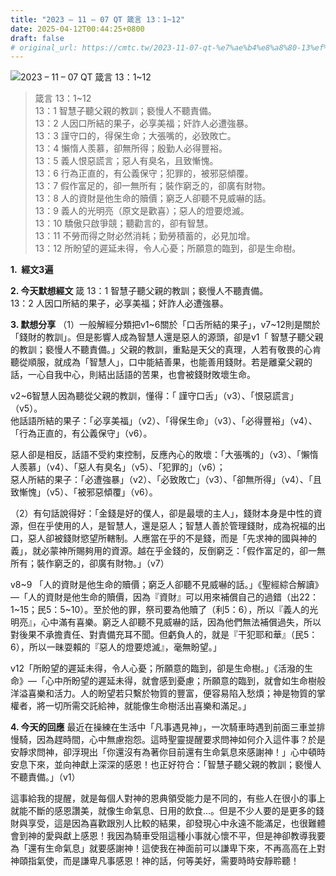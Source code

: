 ```yaml
---
title: "2023 – 11 – 07 QT 箴言 13：1~12"
date: 2025-04-12T00:44:25+0800
draft: false
# original_url: https://cmtc.tw/2023-11-07-qt-%e7%ae%b4%e8%a8%80-13%ef%bc%9a112
---
```


![2023 – 11 – 07 QT 箴言 13：1\~12](/images/qt.jpg  "2023 – 11 – 07 QT 箴言 13：1\~12")

> 箴言 13：1\~12  
> 13：1 智慧子聽父親的教訓；褻慢人不聽責備。  
> 13：2 人因口所結的果子，必享美福；奸詐人必遭強暴。  
> 13：3 謹守口的，得保生命；大張嘴的，必致敗亡。  
> 13：4 懶惰人羨慕，卻無所得；殷勤人必得豐裕。  
> 13：5 義人恨惡謊言；惡人有臭名，且致慚愧。  
> 13：6 行為正直的，有公義保守；犯罪的，被邪惡傾覆。  
> 13：7 假作富足的，卻一無所有；裝作窮乏的，卻廣有財物。  
> 13：8 人的資財是他生命的贖價；窮乏人卻聽不見威嚇的話。  
> 13：9 義人的光明亮（原文是歡喜）；惡人的燈要熄滅。  
> 13：10 驕傲只啟爭競；聽勸言的，卻有智慧。  
> 13：11 不勞而得之財必然消耗；勤勞積蓄的，必見加增。  
> 13：12 所盼望的遲延未得，令人心憂；所願意的臨到，卻是生命樹。

**1.  經文3遍**

**2. 今天默想經文**
箴 13：1 智慧子聽父親的教訓；褻慢人不聽責備。  
13：2 人因口所結的果子，必享美福；奸詐人必遭強暴。

**3. 默想分享**
（1）一般解經分類把v1\~6關於「口舌所結的果子」，v7\~12則是關於「錢財的教訓」。但是影響人成為智慧人還是惡人的源頭，卻是v1「 智慧子聽父親的教訓；褻慢人不聽責備。」父親的教訓，重點是天父的真理，人若有敬畏的心肯聽從順服，就成為「智慧人」，口中能結善果，也能善用錢財。若是離棄父親的話，一心自我中心，則結出話語的苦果，也會被錢財敗壞生命。

v2\~6智慧人因為聽從父親的教訓，懂得：「 謹守口舌」（v3）、「恨惡謊言」（v5）。  
他話語所結的果子：「必享美福」（v2）、「得保生命」（v3）、「必得豐裕」（v4）、「行為正直的，有公義保守」（v6）。

惡人卻是相反，話語不受約束控制，反應內心的敗壞：「大張嘴的」（v3）、「懶惰人羨慕」（v4）、「惡人有臭名」（v5）、「犯罪的」（v6）；  
惡人所結的果子：「必遭強暴」（v2）、「必致敗亡」（v3）、「卻無所得」（v4）、「且致慚愧」（v5）、「被邪惡傾覆」（v6）。

（2）有句話說得好：「金錢是好的僕人，卻是最壞的主人」，錢財本身是中性的資源，但在乎使用的人，是智慧人，還是惡人；智慧人善於管理錢財，成為祝福的出口，惡人卻被錢財慾望所轄制。人應當在乎的不是錢，而是「先求神的國與神的義」，就必蒙神所賜夠用的資源。越在乎金錢的，反倒窮乏：「假作富足的，卻一無所有；裝作窮乏的，卻廣有財物。」（v7）

v8\~9 「人的資財是他生命的贖價；窮乏人卻聽不見威嚇的話。」《聖經綜合解讀》—「人的資財是他生命的贖價，因為『資財』可以用來補償自己的過錯（出22：1\~15；民5：5\~10）。至於他的罪，祭司要為他贖了（利5：6），所以『義人的光明亮』，心中滿有喜樂。窮乏人卻聽不見威嚇的話，因為他們無法補償過失，所以對後果不承擔責任、對責備充耳不聞。但虧負人的，就是『干犯耶和華』（民5：6），所以一昧耍賴的『惡人的燈要熄滅』，毫無盼望。」

v12「所盼望的遲延未得，令人心憂；所願意的臨到，卻是生命樹。」《活潑的生命》—「心中所盼望的遲延未得，就會感到憂慮；所願意的臨到，就會如生命樹般洋溢喜樂和活力。人的盼望若只繫於物質的豐富，便容易陷入愁煩；神是物質的掌權者，將一切所需交託給神，就能像生命樹活出喜樂和滿足。」

**4. 今天的回應**
最近在操練在生活中「凡事遇見神」，一次騎車時遇到前面三車並排慢騎，因為趕時間，心中無慮抱怨。這時聖靈提醒要求問神如何介入這件事？於是安靜求問神，卻浮現出「你還沒有為著你目前還有生命氣息來感謝神！」心中頓時安息下來，並向神獻上深深的感恩！也正好符合：「智慧子聽父親的教訓；褻慢人不聽責備。」（v1）

這事給我的提醒，就是每個人對神的恩典領受能力是不同的，有些人在很小的事上就能不斷的感恩讚美，就像生命氣息、日用的飲食…。但是不少人要的是更多的錢財與享受，這是因為喜歡跟別人比較的結果，卻發現心中永遠不能滿足，也很難體會到神的愛與獻上感恩！我因為騎車受阻這種小事就心懷不平，但是神卻教導我要為「還有生命氣息」就要感謝神！這使我在神面前可以謙卑下來，不再高高在上對神頤指氣使，而是謙卑凡事感恩！神的話，何等美好，需要時時安靜聆聽！
